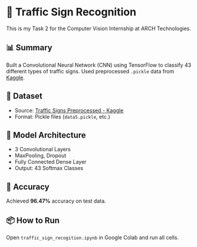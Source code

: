 # 🚦 Traffic Sign Recognition
This is my Task 2 for the Computer Vision Internship at ARCH Technologies.


## 📊 Summary
Built a Convolutional Neural Network (CNN) using TensorFlow to classify 43 different types of traffic signs. Used preprocessed `.pickle` data from [Kaggle](https://www.kaggle.com/datasets/valentynsichkar/traffic-signs-preprocessed).

## 📁 Dataset

- Source: [Traffic Signs Preprocessed - Kaggle](https://www.kaggle.com/datasets/valentynsichkar/traffic-signs-preprocessed)
- Format: Pickle files (`data5.pickle`, etc.)

## 🧠 Model Architecture

- 3 Convolutional Layers
- MaxPooling, Dropout
- Fully Connected Dense Layer
- Output: 43 Softmax Classes

## 🏁 Accuracy

Achieved **96.47%** accuracy on test data.

## 📦 How to Run

Open `traffic_sign_recogition.ipynb` in Google Colab and run all cells.
